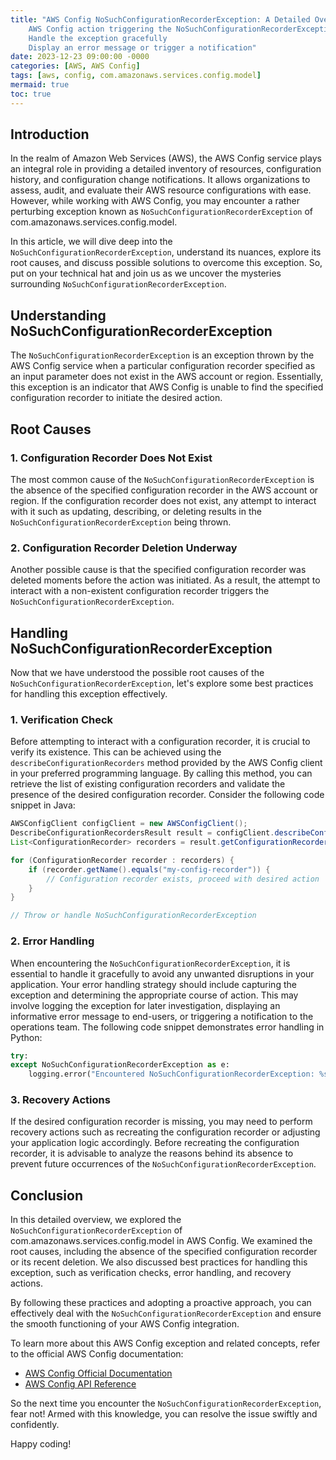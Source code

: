 ```yaml
---
title: "AWS Config NoSuchConfigurationRecorderException: A Detailed Overview
    AWS Config action triggering the NoSuchConfigurationRecorderException
    Handle the exception gracefully
    Display an error message or trigger a notification"
date: 2023-12-23 09:00:00 -0000
categories: [AWS, AWS Config]
tags: [aws, config, com.amazonaws.services.config.model]
mermaid: true
toc: true
---
```



## Introduction

In the realm of Amazon Web Services (AWS), the AWS Config service plays an integral role in providing a detailed inventory of resources, configuration history, and configuration change notifications. It allows organizations to assess, audit, and evaluate their AWS resource configurations with ease. However, while working with AWS Config, you may encounter a rather perturbing exception known as `NoSuchConfigurationRecorderException` of com.amazonaws.services.config.model.

In this article, we will dive deep into the `NoSuchConfigurationRecorderException`, understand its nuances, explore its root causes, and discuss possible solutions to overcome this exception. So, put on your technical hat and join us as we uncover the mysteries surrounding `NoSuchConfigurationRecorderException`.

## Understanding NoSuchConfigurationRecorderException

The `NoSuchConfigurationRecorderException` is an exception thrown by the AWS Config service when a particular configuration recorder specified as an input parameter does not exist in the AWS account or region. Essentially, this exception is an indicator that AWS Config is unable to find the specified configuration recorder to initiate the desired action.

## Root Causes

### 1. Configuration Recorder Does Not Exist

The most common cause of the `NoSuchConfigurationRecorderException` is the absence of the specified configuration recorder in the AWS account or region. If the configuration recorder does not exist, any attempt to interact with it such as updating, describing, or deleting results in the `NoSuchConfigurationRecorderException` being thrown.

### 2. Configuration Recorder Deletion Underway

Another possible cause is that the specified configuration recorder was deleted moments before the action was initiated. As a result, the attempt to interact with a non-existent configuration recorder triggers the `NoSuchConfigurationRecorderException`.

## Handling NoSuchConfigurationRecorderException

Now that we have understood the possible root causes of the `NoSuchConfigurationRecorderException`, let's explore some best practices for handling this exception effectively.

### 1. Verification Check

Before attempting to interact with a configuration recorder, it is crucial to verify its existence. This can be achieved using the `describeConfigurationRecorders` method provided by the AWS Config client in your preferred programming language. By calling this method, you can retrieve the list of existing configuration recorders and validate the presence of the desired configuration recorder. Consider the following code snippet in Java:

```java
AWSConfigClient configClient = new AWSConfigClient();
DescribeConfigurationRecordersResult result = configClient.describeConfigurationRecorders();
List<ConfigurationRecorder> recorders = result.getConfigurationRecorders();

for (ConfigurationRecorder recorder : recorders) {
    if (recorder.getName().equals("my-config-recorder")) {
        // Configuration recorder exists, proceed with desired action
    }
}

// Throw or handle NoSuchConfigurationRecorderException
```

### 2. Error Handling

When encountering the `NoSuchConfigurationRecorderException`, it is essential to handle it gracefully to avoid any unwanted disruptions in your application. Your error handling strategy should include capturing the exception and determining the appropriate course of action. This may involve logging the exception for later investigation, displaying an informative error message to end-users, or triggering a notification to the operations team. The following code snippet demonstrates error handling in Python:

```python
try:
except NoSuchConfigurationRecorderException as e:
    logging.error("Encountered NoSuchConfigurationRecorderException: %s", e)
```

### 3. Recovery Actions

If the desired configuration recorder is missing, you may need to perform recovery actions such as recreating the configuration recorder or adjusting your application logic accordingly. Before recreating the configuration recorder, it is advisable to analyze the reasons behind its absence to prevent future occurrences of the `NoSuchConfigurationRecorderException`.

## Conclusion

In this detailed overview, we explored the `NoSuchConfigurationRecorderException` of com.amazonaws.services.config.model in AWS Config. We examined the root causes, including the absence of the specified configuration recorder or its recent deletion. We also discussed best practices for handling this exception, such as verification checks, error handling, and recovery actions.

By following these practices and adopting a proactive approach, you can effectively deal with the `NoSuchConfigurationRecorderException` and ensure the smooth functioning of your AWS Config integration.

To learn more about this AWS Config exception and related concepts, refer to the official AWS Config documentation:

- [AWS Config Official Documentation](https://docs.aws.amazon.com/config/latest/developerguide/WhatIsConfig.html)
- [AWS Config API Reference](https://docs.aws.amazon.com/config/latest/APIReference/Welcome.html)

So the next time you encounter the `NoSuchConfigurationRecorderException`, fear not! Armed with this knowledge, you can resolve the issue swiftly and confidently.

Happy coding!